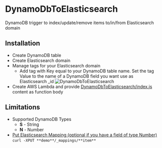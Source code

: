 # DynamoDbToElasticsearch
DynamoDB trigger to index/update/remove items to/in/from Elasticsearch domain

## Installation

* Create DynamoDB table
* Create Elasticsearch domain
* Manage tags for your Elasticsearch domain
  * Add tag with Key equal to your DynamoDB table name. Set the tag Value to the name of a DynamoDB field you want use as Elasticsearch _id
    ![DynamoDbToElasticsearch](https://velaskec.com/assets/images/DynamoDbToElasticsearch.png)
* Create AWS Lambda and provide [DynamoDbToElasticsearch/index.js](index.js) content as function body

## Limitations

* Supported DynamoDB Types
  * **S** - String
  * **N** - Number
* [Put Elasticsearch Mapping (optional if you have a field of type Number)](https://www.elastic.co/guide/en/elasticsearch/reference/current/indices-put-mapping.html)
`curl -XPUT **demo**/_mappings/**item**`
